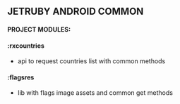## JETRUBY ANDROID COMMON

#### PROJECT MODULES:

#### :rxcountries
 - api to request countries list with common methods
 
#### :flagsres
- lib with flags image assets and common get methods